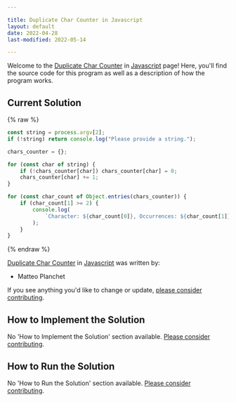 ```yaml
---

title: Duplicate Char Counter in Javascript
layout: default
date: 2022-04-28
last-modified: 2022-05-14

---
```


Welcome to the [Duplicate Char Counter](https://sampleprograms.io/projects/duplicate-char-counter) in [Javascript](https://sampleprograms.io/languages/javascript) page! Here, you'll find the source code for this program as well as a description of how the program works.

## Current Solution

{% raw %}

```javascript
const string = process.argv[2];
if (!string) return console.log("Please provide a string.");

chars_counter = {};

for (const char of string) {
    if (!chars_counter[char]) chars_counter[char] = 0;
    chars_counter[char] += 1;
}

for (const char_count of Object.entries(chars_counter)) {
    if (char_count[1] >= 2) {
        console.log(
            `Character: ${char_count[0]}, Occurrences: ${char_count[1]}`
        );
    }
}
```

{% endraw %}

[Duplicate Char Counter](https://sampleprograms.io/projects/duplicate-char-counter) in [Javascript](https://sampleprograms.io/languages/javascript) was written by:

- Matteo Planchet

If you see anything you'd like to change or update, [please consider contributing](https://github.com/TheRenegadeCoder/sample-programs).

## How to Implement the Solution

No 'How to Implement the Solution' section available. [Please consider contributing](https://github.com/TheRenegadeCoder/sample-programs-website).

## How to Run the Solution

No 'How to Run the Solution' section available. [Please consider contributing](https://github.com/TheRenegadeCoder/sample-programs-website).